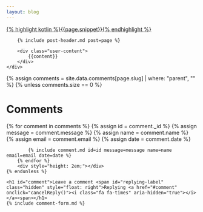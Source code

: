 ```yaml
---
layout: blog
---
```

<div class="blog-content">
    <div class="post-frame">
        <a href="{{post.url}}">
            <div class="cover snippet">
                {% highlight kotlin %}{{page.snippet}}{% endhighlight %}
            </div>
        </a>
        
        {% include post-header.md post=page %}
        
        <div class="user-content">
            {{content}}
        </div>
    </div>
</div>

<div class="blog-content">
    {% assign comments = site.data.comments[page.slug] | where: "parent", "" %}
    {% unless comments.size == 0 %}
        <h1>Comments</h1>
        {% for comment in comments %}
            {% assign id = comment._id %}
            {% assign message = comment.message %}
            {% assign name = comment.name %}
            {% assign email = comment.email %}
            {% assign date = comment.date %}
    
            {% include comment.md id=id message=message name=name email=email date=date %}
        {% endfor %}
        <div style="height: 2em;"></div>
    {% endunless %}
    
    <h1 id="comment">Leave a comment <span id="replying-label" class="hidden" style="float: right">Replying <a href="#comment" onclick="cancelReply()"><i class="fa fa-times" aria-hidden="true"></i></a><span></h1>
    {% include comment-form.md %}
</div>